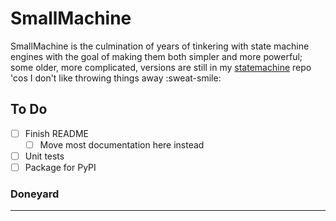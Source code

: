 SmallMachine
============

SmallMachine is the culmination of years of tinkering with state machine engines with the goal of making them both simpler and more powerful; some older, more complicated, versions are still in my [statemachine](https://github.com/inventhouse/statemachine/) repo 'cos I don't like throwing things away :sweat-smile:


To Do
-----
- [ ] Finish README
    - [ ] Move most documentation here instead
- [ ] Unit tests
- [ ] Package for PyPI

### Doneyard

---